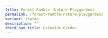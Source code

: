 ```yaml
---
title: Forest Ramble (Nature Playgarden)
permalink: /forest-ramble-nature-playgarden/
variant: tiptap
description: ""
third_nav_title: Lakeside Garden
---
```

